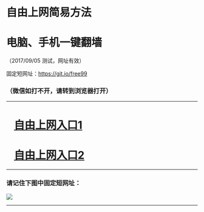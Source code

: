 ﻿# 自由上网简易方法

# 电脑、手机一键翻墙

（2017/09/05 测试，网址有效）

固定短网址：https://git.io/free99

### （微信如打不开，请转到浏览器打开）


***





# &nbsp;&nbsp; <a href="http://ft903519660.fwq-tz1001.xyz/fwqtz01.html?t=09050012938 " target="_blank">自由上网入口1</a>
# &nbsp;&nbsp; <a href="http://ft280128857.fwq-tz1002.xyz/fwqtz02.html?t=09050013845 " target="_blank">自由上网入口2</a>
***

### 请记住下图中固定短网址：

<img src="https://s3-us-west-2.amazonaws.com/fwq-1001/yjfq-20170905okok.png" /> 


***


